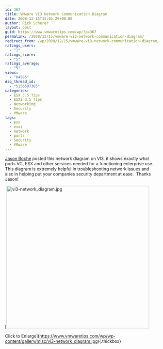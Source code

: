 ```yaml
---
id: 367
title: VMware VI3 Network Communication Diagram
date: 2008-12-15T15:05:29+00:00
author: Rick Scherer
layout: post
guid: https://www.vmwaretips.com/wp/?p=367
permalink: /2008/12/15/vmware-vi3-network-communication-diagram/
redirect_from: /wp/2008/12/15/vmware-vi3-network-communication-diagram/
ratings_users:
  - "1"
ratings_score:
  - "5"
ratings_average:
  - "5"
views:
  - "84585"
dsq_thread_id:
  - "5156597385"
categories:
  - ESX 3.5 Tips
  - ESXi 3.5 Tips
  - Networking
  - Security
  - VMware
tags:
  - esx
  - esxi
  - network
  - ports
  - Security
  - VMware
---
```

<a href="http://www.boche.net/blog/?p=655" target="_blank">Jason Boche</a> posted this network diagram on VI3, it shows exactly what ports VC, ESX and other services needed for a functioning enterprise use.   This diagram is extremely helpful in troubleshooting network issues and also in helping put your companies security department at ease.  Thanks Jason!

[<img class="ngg-singlepic ngg-center" src="https://www.vmwaretips.com/wp/wp-content/gallery/misc/vi3-network_diagram.jpg" alt="vi3-network_diagram.jpg" width="470" />
  
Click to Enlarge](https://www.vmwaretips.com/wp/wp-content/gallery/misc/vi3-network_diagram.jpg){.thickbox}